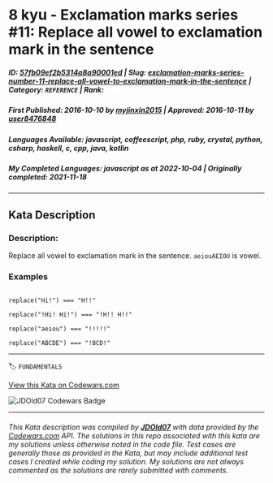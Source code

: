 # 8 kyu - Exclamation marks series #11: Replace all vowel to exclamation mark in the sentence

##### **ID**: [57fb09ef2b5314a8a90001ed](https://www.codewars.com/kata/57fb09ef2b5314a8a90001ed) | **Slug**: [exclamation-marks-series-number-11-replace-all-vowel-to-exclamation-mark-in-the-sentence](https://www.codewars.com/kata/57fb09ef2b5314a8a90001ed) | **Category**: `REFERENCE` | **Rank**: <span style="color:white">8 kyu</span>

##### **First Published**: 2016-10-10 ***by*** [myjinxin2015](https://www.codewars.com/users/myjinxin2015) | **Approved**: 2016-10-11 ***by*** [user8476848](https://www.codewars.com/users/user8476848)

##### **Languages Available**: javascript, coffeescript, php, ruby, crystal, python, csharp, haskell, c, cpp, java, kotlin

##### **My Completed Languages**: javascript ***as at*** 2022-10-04 | **Originally completed**: 2021-11-18

---

## Kata Description


### Description:



 Replace all vowel to exclamation mark in the sentence. `aeiouAEIOU` is vowel.



### Examples



```

replace("Hi!") === "H!!"

replace("!Hi! Hi!") === "!H!! H!!"

replace("aeiou") === "!!!!!"

replace("ABCDE") === "!BCD!"

```

---


🏷 `FUNDAMENTALS`


[View this Kata on Codewars.com](https://www.codewars.com/kata/57fb09ef2b5314a8a90001ed)

![](https://www.codewars.com/users/jdold07/badges/large "JDOld07 Codewars Badge")

---

###### *This Kata description was compiled by [**JDOld07**](https://tpstech.dev) with data provided by the [Codewars.com](https://www.codewars.com) API.  The solutions in this repo associated with this kata are my solutions unless otherwise noted in the code file.  Test cases are generally those as provided in the Kata, but may include additional test cases I created while coding my solution.  My solutions are not always commented as the solutions are rarely submitted with comments.*
